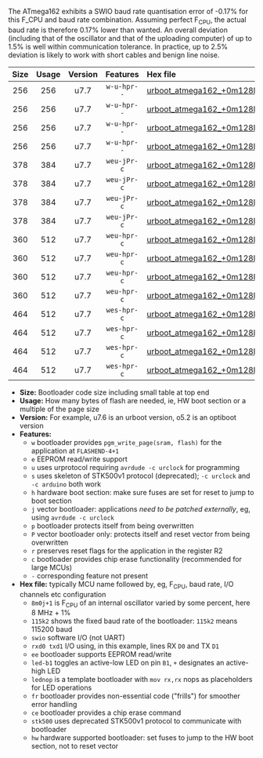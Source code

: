 The ATmega162 exhibits a SWIO baud rate quantisation error of -0.17% for this F_CPU and baud rate combination. Assuming perfect F<sub>CPU</sub>, the actual baud rate is therefore 0.17% lower than wanted. An overall deviation (including that of the oscillator and that of the uploading computer) of up to 1.5% is well within communication tolerance. In practice, up to 2.5% deviation is likely to work with short cables and benign line noise.

|Size|Usage|Version|Features|Hex file|
|:-:|:-:|:-:|:-:|:--|
|256|256|u7.7|`w-u-hpr--`|[urboot_atmega162_+0m128l+3_+++0k6_swio_rxb2_txb3_led+b0_hw.hex](https://raw.githubusercontent.com/stefanrueger/urboot.hex/main/mcus/atmega162/internal_oscillator/fcpu_+0m128l+3/br_+++0k6/urboot_atmega162_+0m128l+3_+++0k6_swio_rxb2_txb3_led+b0_hw.hex)|
|256|256|u7.7|`w-u-hpr--`|[urboot_atmega162_+0m128l+3_+++0k6_swio_rxb2_txb3_lednop_hw.hex](https://raw.githubusercontent.com/stefanrueger/urboot.hex/main/mcus/atmega162/internal_oscillator/fcpu_+0m128l+3/br_+++0k6/urboot_atmega162_+0m128l+3_+++0k6_swio_rxb2_txb3_lednop_hw.hex)|
|256|256|u7.7|`w-u-hpr--`|[urboot_atmega162_+0m128l+3_+++0k6_swio_rxd0_txd1_led+b0_hw.hex](https://raw.githubusercontent.com/stefanrueger/urboot.hex/main/mcus/atmega162/internal_oscillator/fcpu_+0m128l+3/br_+++0k6/urboot_atmega162_+0m128l+3_+++0k6_swio_rxd0_txd1_led+b0_hw.hex)|
|256|256|u7.7|`w-u-hpr--`|[urboot_atmega162_+0m128l+3_+++0k6_swio_rxd0_txd1_lednop_hw.hex](https://raw.githubusercontent.com/stefanrueger/urboot.hex/main/mcus/atmega162/internal_oscillator/fcpu_+0m128l+3/br_+++0k6/urboot_atmega162_+0m128l+3_+++0k6_swio_rxd0_txd1_lednop_hw.hex)|
|378|384|u7.7|`weu-jPr-c`|[urboot_atmega162_+0m128l+3_+++0k6_swio_rxb2_txb3_ee_led+b0_fr_ce.hex](https://raw.githubusercontent.com/stefanrueger/urboot.hex/main/mcus/atmega162/internal_oscillator/fcpu_+0m128l+3/br_+++0k6/urboot_atmega162_+0m128l+3_+++0k6_swio_rxb2_txb3_ee_led+b0_fr_ce.hex)|
|378|384|u7.7|`weu-jPr-c`|[urboot_atmega162_+0m128l+3_+++0k6_swio_rxb2_txb3_ee_lednop_fr_ce.hex](https://raw.githubusercontent.com/stefanrueger/urboot.hex/main/mcus/atmega162/internal_oscillator/fcpu_+0m128l+3/br_+++0k6/urboot_atmega162_+0m128l+3_+++0k6_swio_rxb2_txb3_ee_lednop_fr_ce.hex)|
|378|384|u7.7|`weu-jPr-c`|[urboot_atmega162_+0m128l+3_+++0k6_swio_rxd0_txd1_ee_led+b0_fr_ce.hex](https://raw.githubusercontent.com/stefanrueger/urboot.hex/main/mcus/atmega162/internal_oscillator/fcpu_+0m128l+3/br_+++0k6/urboot_atmega162_+0m128l+3_+++0k6_swio_rxd0_txd1_ee_led+b0_fr_ce.hex)|
|378|384|u7.7|`weu-jPr-c`|[urboot_atmega162_+0m128l+3_+++0k6_swio_rxd0_txd1_ee_lednop_fr_ce.hex](https://raw.githubusercontent.com/stefanrueger/urboot.hex/main/mcus/atmega162/internal_oscillator/fcpu_+0m128l+3/br_+++0k6/urboot_atmega162_+0m128l+3_+++0k6_swio_rxd0_txd1_ee_lednop_fr_ce.hex)|
|360|512|u7.7|`weu-hpr-c`|[urboot_atmega162_+0m128l+3_+++0k6_swio_rxb2_txb3_ee_led+b0_fr_ce_hw.hex](https://raw.githubusercontent.com/stefanrueger/urboot.hex/main/mcus/atmega162/internal_oscillator/fcpu_+0m128l+3/br_+++0k6/urboot_atmega162_+0m128l+3_+++0k6_swio_rxb2_txb3_ee_led+b0_fr_ce_hw.hex)|
|360|512|u7.7|`weu-hpr-c`|[urboot_atmega162_+0m128l+3_+++0k6_swio_rxb2_txb3_ee_lednop_fr_ce_hw.hex](https://raw.githubusercontent.com/stefanrueger/urboot.hex/main/mcus/atmega162/internal_oscillator/fcpu_+0m128l+3/br_+++0k6/urboot_atmega162_+0m128l+3_+++0k6_swio_rxb2_txb3_ee_lednop_fr_ce_hw.hex)|
|360|512|u7.7|`weu-hpr-c`|[urboot_atmega162_+0m128l+3_+++0k6_swio_rxd0_txd1_ee_led+b0_fr_ce_hw.hex](https://raw.githubusercontent.com/stefanrueger/urboot.hex/main/mcus/atmega162/internal_oscillator/fcpu_+0m128l+3/br_+++0k6/urboot_atmega162_+0m128l+3_+++0k6_swio_rxd0_txd1_ee_led+b0_fr_ce_hw.hex)|
|360|512|u7.7|`weu-hpr-c`|[urboot_atmega162_+0m128l+3_+++0k6_swio_rxd0_txd1_ee_lednop_fr_ce_hw.hex](https://raw.githubusercontent.com/stefanrueger/urboot.hex/main/mcus/atmega162/internal_oscillator/fcpu_+0m128l+3/br_+++0k6/urboot_atmega162_+0m128l+3_+++0k6_swio_rxd0_txd1_ee_lednop_fr_ce_hw.hex)|
|464|512|u7.7|`wes-hpr-c`|[urboot_atmega162_+0m128l+3_+++0k6_swio_rxb2_txb3_ee_led+b0_fr_ce_stk500_hw.hex](https://raw.githubusercontent.com/stefanrueger/urboot.hex/main/mcus/atmega162/internal_oscillator/fcpu_+0m128l+3/br_+++0k6/urboot_atmega162_+0m128l+3_+++0k6_swio_rxb2_txb3_ee_led+b0_fr_ce_stk500_hw.hex)|
|464|512|u7.7|`wes-hpr-c`|[urboot_atmega162_+0m128l+3_+++0k6_swio_rxb2_txb3_ee_lednop_fr_ce_stk500_hw.hex](https://raw.githubusercontent.com/stefanrueger/urboot.hex/main/mcus/atmega162/internal_oscillator/fcpu_+0m128l+3/br_+++0k6/urboot_atmega162_+0m128l+3_+++0k6_swio_rxb2_txb3_ee_lednop_fr_ce_stk500_hw.hex)|
|464|512|u7.7|`wes-hpr-c`|[urboot_atmega162_+0m128l+3_+++0k6_swio_rxd0_txd1_ee_led+b0_fr_ce_stk500_hw.hex](https://raw.githubusercontent.com/stefanrueger/urboot.hex/main/mcus/atmega162/internal_oscillator/fcpu_+0m128l+3/br_+++0k6/urboot_atmega162_+0m128l+3_+++0k6_swio_rxd0_txd1_ee_led+b0_fr_ce_stk500_hw.hex)|
|464|512|u7.7|`wes-hpr-c`|[urboot_atmega162_+0m128l+3_+++0k6_swio_rxd0_txd1_ee_lednop_fr_ce_stk500_hw.hex](https://raw.githubusercontent.com/stefanrueger/urboot.hex/main/mcus/atmega162/internal_oscillator/fcpu_+0m128l+3/br_+++0k6/urboot_atmega162_+0m128l+3_+++0k6_swio_rxd0_txd1_ee_lednop_fr_ce_stk500_hw.hex)|

- **Size:** Bootloader code size including small table at top end
- **Usage:** How many bytes of flash are needed, ie, HW boot section or a multiple of the page size
- **Version:** For example, u7.6 is an urboot version, o5.2 is an optiboot version
- **Features:**
  + `w` bootloader provides `pgm_write_page(sram, flash)` for the application at `FLASHEND-4+1`
  + `e` EEPROM read/write support
  + `u` uses urprotocol requiring `avrdude -c urclock` for programming
  + `s` uses skeleton of STK500v1 protocol (deprecated); `-c urclock` and `-c arduino` both work
  + `h` hardware boot section: make sure fuses are set for reset to jump to boot section
  + `j` vector bootloader: applications *need to be patched externally*, eg, using `avrdude -c urclock`
  + `p` bootloader protects itself from being overwritten
  + `P` vector bootloader only: protects itself and reset vector from being overwritten
  + `r` preserves reset flags for the application in the register R2
  + `c` bootloader provides chip erase functionality (recommended for large MCUs)
  + `-` corresponding feature not present
- **Hex file:** typically MCU name followed by, eg, F<sub>CPU</sub>, baud rate, I/O channels etc configuration
  + `8m0j+1` is F<sub>CPU</sub> of an internal oscillator varied by some percent, here 8 MHz + 1%
  + `115k2` shows the fixed baud rate of the bootloader: `115k2` means 115200 baud
  + `swio` software I/O (not UART)
  + `rxd0 txd1` I/O using, in this example, lines RX `D0` and TX `D1`
  + `ee` bootloader supports EEPROM read/write
  + `led-b1` toggles an active-low LED on pin `B1`, `+` designates an active-high LED
  + `lednop` is a template bootloader with `mov rx,rx` nops as placeholders for LED operations
  + `fr` bootloader provides non-essential code ("frills") for smoother error handling
  + `ce` bootloader provides a chip erase command
  + `stk500` uses deprecated STK500v1 protocol to communicate with bootloader
  + `hw` hardware supported bootloader: set fuses to jump to the HW boot section, not to reset vector
